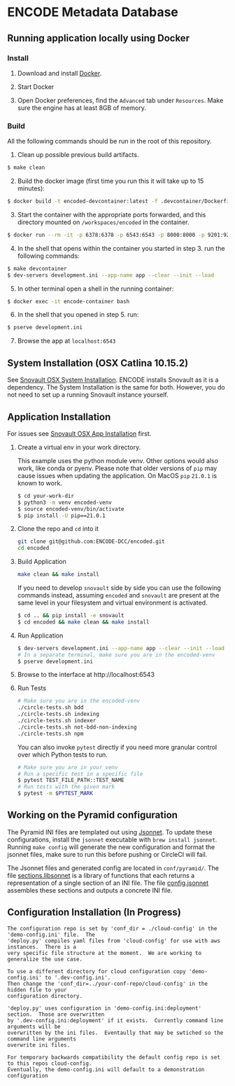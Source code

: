 ENCODE Metadata Database
========================


## Running application locally using Docker

### Install

1. Download and install [Docker](https://docs.docker.com/get-docker/).

2. Start Docker

3. Open Docker preferences, find the `Advanced` tab under `Resources`. Make sure the engine has at least 8GB of memory.

### Build

All the following commands should be run in the root of this repository.

1. Clean up possible previous build artifacts.
```bash
$ make clean
````

2. Build the docker image (first time you run this it will take up to 15 minutes):
```bash
$ docker build -t encoded-devcontainer:latest -f .devcontainer/Dockerfile .
```
3. Start the container with the appropriate ports forwarded, and this directory mounted on `/workspaces/encoded` in the container.
```bash
$ docker run --rm -it -p 6378:6378 -p 6543:6543 -p 8000:8000 -p 9201:9201 -v $(pwd):/workspaces/encoded --workdir /workspaces/encoded --name encode-container encoded-devcontainer:latest bash
```

4. In the shell that opens within the container you started in step 3. run the following commands:
```bash
$ make devcontainer
$ dev-servers development.ini --app-name app --clear --init --load
```

5. In other terminal open a shell in the running container:
```bash
$ docker exec -it encode-container bash
```

6. In the shell that you opened in step 5. run:
```bash
$ pserve development.ini
```

7. Browse the app at `localhost:6543`

## System Installation (OSX Catlina 10.15.2)
See [Snovault OSX System Installation][].  ENCODE installs Snovault as it is a dependency.
The System Installation is the same for both.  However, you do not need to set up a running 
Snovault instance yourself.


## Application Installation
For issues see [Snovault OSX App Installation][] first.

1. Create a virtual env in your work directory.

   This example uses the python module venv. Other options would also work, like conda or pyenv.
   Please note that older versions of `pip` may cause issues when updating the application.
   On MacOS `pip` `21.0.1` is known to work.
    ```bash
    $ cd your-work-dir
    $ python3 -m venv encoded-venv
    $ source encoded-venv/bin/activate
    $ pip install -U pip==21.0.1
    ```

2. Clone the repo and `cd` into it
    ```bash
    git clone git@github.com:ENCODE-DCC/encoded.git
    cd encoded
    ```

3. Build Application
    ```bash
    make clean && make install
    ```

    If you need to develop `snovault` side by side you can use the following commands instead, assuming `encoded` and `snovault` are present at the same level in your filesystem and virtual environment is activated.

    ```bash
    $ cd .. && pip install -e snovault
    $ cd encoded && make clean && make install
    ```

4. Run Application
    ```bash
    $ dev-servers development.ini --app-name app --clear --init --load
    # In a separate terminal, make sure you are in the encoded-venv
    $ pserve development.ini
    ```

5. Browse to the interface at http://localhost:6543

6. Run Tests
    ```bash
    # Make sure you are in the encoded-venv
    ./circle-tests.sh bdd
    ./circle-tests.sh indexing
    ./circle-tests.sh indexer
    ./circle-tests.sh not-bdd-non-indexing
    ./circle-tests.sh npm
    ```

    You can also invoke `pytest` directly if you need more granular control over which Python tests to run.

    ```bash
    # Make sure you are in your venv
    # Run a specific test in a specific file
    $ pytest TEST_FILE_PATH::TEST_NAME
    # Run tests with the given mark
    $ pytest -m $PYTEST_MARK
    ```

## Working on the Pyramid configuration
The Pyramid INI files are templated out using [Jsonnet](https://jsonnet.org/). To update
these configurations, install the `jsonnet` executable with `brew install jsonnet`.
Running `make config` will generate the new configuration and format the jsonnet files,
make sure to run this before pushing or CircleCI will fail.

The Jsonnet files and generated config are located in `conf/pyramid/`. The file
[sections.libsonnet](conf/pyramid/sections.libsonnet) is a library of functions that
each returns a representation of a single section of an INI file. The file
[config.jsonnet](conf/pyramid/config.jsonnet) assembles these sections and outputs a
concrete INI file.

## Configuration Installation (In Progress)
    The configuration repo is set by 'conf_dir = ./cloud-config' in the 'demo-config.ini' file.  The
    'deploy.py' compiles yaml files from 'cloud-config' for use with aws instances.  There is a
    very specific file structure at the moment.  We are working to generalize the use case.

    To use a different directory for cloud configuration copy 'demo-config.ini' to '.dev-config.ini'.
    Then change the 'conf_dir=../your-conf-repo/cloud-config' in the hidden file to your 
    configuration directory.

    'deploy.py' uses configuration in 'demo-config.ini:deployment' section.  Those are overwritten
    by '.dev-config.ini:deployment' if it exists.  Currently command line arguments will be
    overwritten by the ini files.  Eventaully that may be swtiched so the command line arguments
    overwrite ini files.

    For temporary backwards compatibility the default config repo is set to this repos cloud-config.
    Eventually, the demo-config.ini will default to a demonstration configuration


[Snovault OSX System Installation]: https://github.com/ENCODE-DCC/snovault/blob/dev/README.rst#system-installation-osx-catlina-10152
[Snovault OSX App Installation]: https://github.com/ENCODE-DCC/snovault/blob/dev/README.rst#application-installation
